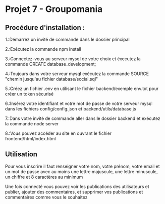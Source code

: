 # Projet 7 - Groupomania

## Procédure d'installation :

1.:Démarrez un invité de commande dans le dossier principal

2.:Exécutez la commande npm install

3.:Connectez-vous au serveur mysql de votre choix et éxecutez la commande CREATE database_development;

4.:Toujours dans votre serveur mysql exécutez la commande SOURCE "chemin jusqu'au fichier database/social.sql"

5.:Créez un fichier .env en utilisant le fichier backend/exemple env.txt pour créer un token sécurisé

6.:Insérez votre identifiant et votre mot de passe de votre serveur mysql dans les fichiers config/config.json et backend/utils/database.js

7.:Dans votre invité de commande aller dans le dossier backend et exécutez la commande node server

8.:Vous pouvez accéder au site en ouvrant le fichier frontend/html/index.html

## Utilisation

Pour vous inscrire il faut renseigner votre nom, votre prénom, votre email et un mot de passe avec au moins une lettre majuscule, une lettre minuscule, un chiffre et 8 caractères au minimum

Une fois connecté vous pouvez voir les publications des utilisateurs et publier, ajouter des commentaires, et supprimer vos publications et commentaires comme vous le souhaitez

